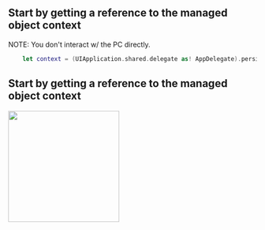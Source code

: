 ## Start by getting a reference to the managed object context
NOTE: You don't interact w/ the PC directly.
```swift
    let context = (UIApplication.shared.delegate as! AppDelegate).persistentContainer.viewContext
```

## Start by getting a reference to the managed object context


<img src="https://github.com/Brian-McIntosh/GoalPostApp/blob/main/images/AppStructure.png" width="225">


